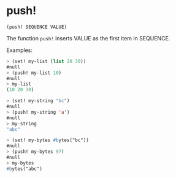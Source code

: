 # push!

`(push! SEQUENCE VALUE)`

The function `push!` inserts VALUE as the first item in SEQUENCE.

Examples:

```lisp
> (set! my-list (list 20 30))
#null
> (push! my-list 10)
#null
> my-list
(10 20 30)

> (set! my-string "bc")
#null
> (push! my-string 'a')
#null
> my-string
"abc"

> (set! my-bytes #bytes("bc"))
#null
> (push! my-bytes 97)
#null
> my-bytes
#bytes("abc")
```

